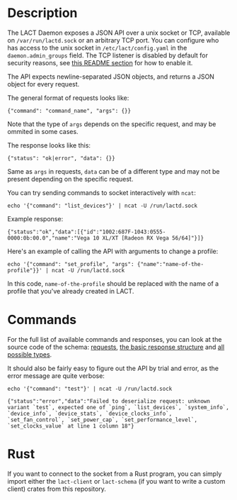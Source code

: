# Description

The LACT Daemon exposes a JSON API over a unix socket or TCP, available on `/var/run/lactd.sock` or an arbitrary TCP port. You can configure who has access to the unix socket in `/etc/lact/config.yaml` in the `daemon.admin_groups` field. The TCP listener is disabled by default for security reasons, see [this README section](./README.md#remote-management) for how to enable it.

The API expects newline-separated JSON objects, and returns a JSON object for every request.

The general format of requests looks like:
```
{"command": "command_name", "args": {}}
```
Note that the type of `args` depends on the specific request, and may be ommited in some cases.

The response looks like this:
```
{"status": "ok|error", "data": {}}
```
Same as `args` in requests, `data` can be of a different type and may not be present depending on the specific request.

You can try sending commands to socket interactively with `ncat`:
```
echo '{"command": "list_devices"}' | ncat -U /run/lactd.sock
```
Example response:
```
{"status":"ok","data":[{"id":"1002:687F-1043:0555-0000:0b:00.0","name":"Vega 10 XL/XT [Radeon RX Vega 56/64]"}]}
```

Here's an example of calling the API with arguments to change a profile:
```
echo '{"command": "set_profile", "args": {"name":"name-of-the-profile"}}' | ncat -U /run/lactd.sock
```
In this code, `name-of-the-profile` should be replaced with the name of a profile that you've already created in LACT.


# Commands

For the full list of available commands and responses, you can look at the source code of the schema: [requests](lact-schema/src/request.rs), [the basic response structure](lact-schema/src/response.rs) and [all possible types](lact-schema/src/lib.rs).

It should also be fairly easy to figure out the API by trial and error, as the error message are quite verbose:

```
echo '{"command": "test"}' | ncat -U /run/lactd.sock

{"status":"error","data":"Failed to deserialize request: unknown variant `test`, expected one of `ping`, `list_devices`, `system_info`, `device_info`, `device_stats`, `device_clocks_info`, `set_fan_control`, `set_power_cap`, `set_performance_level`, `set_clocks_value` at line 1 column 18"}
```

# Rust

If you want to connect to the socket from a Rust program, you can simply import either the `lact-client` or `lact-schema` (if you want to write a custom client) crates from this repository.